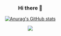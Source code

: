 <div align="center">

### Hi there 👋

[![Anurag's GitHub stats](https://github-readme-stats.vercel.app/api?username=do9605)](https://github.com/anuraghazra/github-readme-stats)



<img src="https://img.shields.io/badge/Python-3776AB?style=flat-square&logo=Python&logoColor=white"/>

</div>
